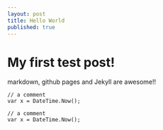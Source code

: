 ```yaml
---
layout: post
title: Hello World
published: true
---
```


# My first test post!
markdown, github pages and Jekyll are awesome!!

``` CSharp
// a comment
var x = DateTime.Now();
```

~~~ CSharp
// a comment
var x = DateTime.Now();
~~~
